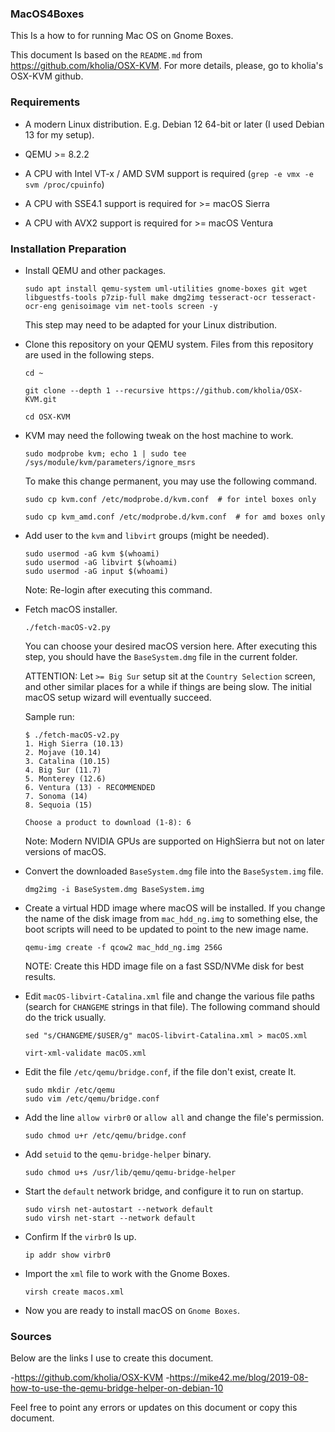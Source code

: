 ### MacOS4Boxes

This Is a how to for running Mac OS on Gnome Boxes.

This document Is based on the `README.md` from https://github.com/kholia/OSX-KVM. For more details, please, go to kholia's OSX-KVM github.

### Requirements

* A modern Linux distribution. E.g. Debian 12 64-bit or later (I used Debian 13 for my setup).

* QEMU >= 8.2.2

* A CPU with Intel VT-x / AMD SVM support is required (`grep -e vmx -e svm /proc/cpuinfo`)

* A CPU with SSE4.1 support is required for >= macOS Sierra

* A CPU with AVX2 support is required for >= macOS Ventura

### Installation Preparation

* Install QEMU and other packages.

  ```
  sudo apt install qemu-system uml-utilities gnome-boxes git wget libguestfs-tools p7zip-full make dmg2img tesseract-ocr tesseract-ocr-eng genisoimage vim net-tools screen -y
  ```

  This step may need to be adapted for your Linux distribution.

* Clone this repository on your QEMU system. Files from this repository are
  used in the following steps.

  ```
  cd ~

  git clone --depth 1 --recursive https://github.com/kholia/OSX-KVM.git

  cd OSX-KVM
  ```

* KVM may need the following tweak on the host machine to work.

  ```
  sudo modprobe kvm; echo 1 | sudo tee /sys/module/kvm/parameters/ignore_msrs
  ```

  To make this change permanent, you may use the following command.

  ```
  sudo cp kvm.conf /etc/modprobe.d/kvm.conf  # for intel boxes only

  sudo cp kvm_amd.conf /etc/modprobe.d/kvm.conf  # for amd boxes only
  ```

* Add user to the `kvm` and `libvirt` groups (might be needed).

  ```
  sudo usermod -aG kvm $(whoami)
  sudo usermod -aG libvirt $(whoami)
  sudo usermod -aG input $(whoami)
  ```

  Note: Re-login after executing this command.

* Fetch macOS installer.

  ```
  ./fetch-macOS-v2.py
  ```

  You can choose your desired macOS version here. After executing this step,
  you should have the `BaseSystem.dmg` file in the current folder.

  ATTENTION: Let `>= Big Sur` setup sit at the `Country Selection` screen, and
  other similar places for a while if things are being slow. The initial macOS
  setup wizard will eventually succeed.

  Sample run:

  ```
  $ ./fetch-macOS-v2.py
  1. High Sierra (10.13)
  2. Mojave (10.14)
  3. Catalina (10.15)
  4. Big Sur (11.7)
  5. Monterey (12.6)
  6. Ventura (13) - RECOMMENDED
  7. Sonoma (14)
  8. Sequoia (15)

  Choose a product to download (1-8): 6
  ```

  Note: Modern NVIDIA GPUs are supported on HighSierra but not on later
  versions of macOS.

* Convert the downloaded `BaseSystem.dmg` file into the `BaseSystem.img` file.

  ```
  dmg2img -i BaseSystem.dmg BaseSystem.img
  ```

* Create a virtual HDD image where macOS will be installed. If you change the
  name of the disk image from `mac_hdd_ng.img` to something else, the boot scripts
  will need to be updated to point to the new image name.

  ```
  qemu-img create -f qcow2 mac_hdd_ng.img 256G
  ```

  NOTE: Create this HDD image file on a fast SSD/NVMe disk for best results.

* Edit `macOS-libvirt-Catalina.xml` file and change the various file paths (search
    for `CHANGEME` strings in that file). The following command should do the
    trick usually.

    ```
    sed "s/CHANGEME/$USER/g" macOS-libvirt-Catalina.xml > macOS.xml

    virt-xml-validate macOS.xml
    ```
* Edit the file `/etc/qemu/bridge.conf`, if the file don't exist, create It.
    ```
    sudo mkdir /etc/qemu
    sudo vim /etc/qemu/bridge.conf
    ```
* Add the line `allow virbr0` or `allow all` and change the file's permission.
    ```
    sudo chmod u+r /etc/qemu/bridge.conf
    ```
* Add `setuid` to the `qemu-bridge-helper` binary.
    ```
    sudo chmod u+s /usr/lib/qemu/qemu-bridge-helper
    ```
* Start the `default` network bridge, and configure it to run on startup.
    ```
    sudo virsh net-autostart --network default
    sudo virsh net-start --network default
    ```

* Confirm If the `virbr0` Is up.
    ```
    ip addr show virbr0
    ```

* Import the `xml` file to work with the Gnome Boxes.
    ```
    virsh create macos.xml
    ```

* Now you are ready to install macOS on `Gnome Boxes`.

### Sources
Below are the links I use to create this document.

-https://github.com/kholia/OSX-KVM
-https://mike42.me/blog/2019-08-how-to-use-the-qemu-bridge-helper-on-debian-10

Feel free to point any errors or updates on this document or copy this document.
